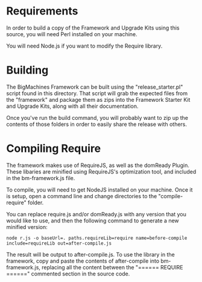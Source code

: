 Requirements
============
In order to build a copy of the Framework and Upgrade Kits using this source, you will need Perl installed on your machine. 

You will need Node.js if you want to modify the Require library.

Building
========
The BigMachines Framework can be built using the "release_starter.pl" script found in this directory. That script will grab the expected files from the "framework" and package them as zips into the Framework Starter Kit and Upgrade Kits, along with all their documentation.

Once you've run the build command, you will probably want to zip up the contents of those folders in order to easily share the release with others.

Compiling Require
=================
The framework makes use of RequireJS, as well as the domReady Plugin. These libaries are minified using RequireJS's optimization tool, and included in the bm-framework.js file.

To compile, you will need to get NodeJS installed on your machine. Once it is setup, open a command line and change directories to the "compile-require" folder.

You can replace require.js and/or domReady.js with any version that you would like to use, and then the following command to generate a new minified version:

    node r.js -o baseUrl=. paths.requireLib=require name=before-compile include=requireLib out=after-compile.js

The result will be output to after-compile.js. To use the library in the framework, copy and paste the contents of after-compile into bm-framework.js, replacing all the content between the "====== REQUIRE ======" commented section in the source code.
